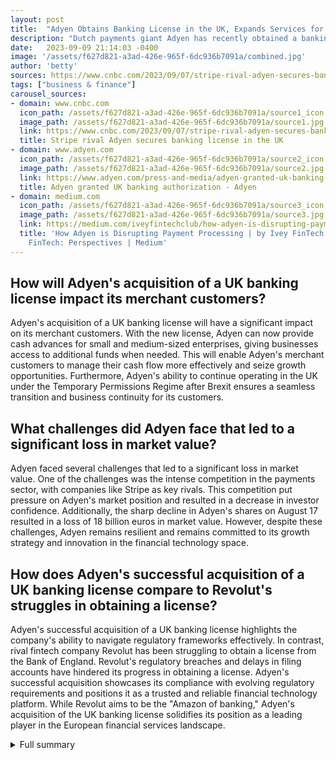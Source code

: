 ```yaml
---
layout: post
title:  "Adyen Obtains Banking License in the UK, Expands Services for Merchants"
description: "Dutch payments giant Adyen has recently obtained a banking license in the UK, allowing the company to expand into the banking sector and offer new services to its merchants. This move is part of Adyen's strategy to strengthen its position in the UK market and continue its growth as a comprehensive global financial technology platform."
date:   2023-09-09 21:14:03 -0400
image: '/assets/f627d821-a3ad-426e-965f-6dc936b7091a/combined.jpg'
author: 'betty'
sources: https://www.cnbc.com/2023/09/07/stripe-rival-adyen-secures-banking-license-in-the-uk.html https://www.adyen.com/press-and-media/adyen-granted-uk-banking-authorization https://medium.com/iveyfintechclub/how-adyen-is-disrupting-payment-processing-7e0e261f0ea https://www.theguardian.com/business/2023/mar/01/uk-fintech-firm-revolut-much-delayed-accounts-reveal-first-annual-profit
tags: ["business & finance"]
carousel_sources:
- domain: www.cnbc.com
  icon_path: /assets/f627d821-a3ad-426e-965f-6dc936b7091a/source1_icon.jpg
  image_path: /assets/f627d821-a3ad-426e-965f-6dc936b7091a/source1.jpg
  link: https://www.cnbc.com/2023/09/07/stripe-rival-adyen-secures-banking-license-in-the-uk.html
  title: Stripe rival Adyen secures banking license in the UK
- domain: www.adyen.com
  icon_path: /assets/f627d821-a3ad-426e-965f-6dc936b7091a/source2_icon.jpg
  image_path: /assets/f627d821-a3ad-426e-965f-6dc936b7091a/source2.jpg
  link: https://www.adyen.com/press-and-media/adyen-granted-uk-banking-authorization
  title: Adyen granted UK banking authorization - Adyen
- domain: medium.com
  icon_path: /assets/f627d821-a3ad-426e-965f-6dc936b7091a/source3_icon.jpg
  image_path: /assets/f627d821-a3ad-426e-965f-6dc936b7091a/source3.jpg
  link: https://medium.com/iveyfintechclub/how-adyen-is-disrupting-payment-processing-7e0e261f0ea
  title: 'How Adyen is Disrupting Payment Processing | by Ivey FinTech Club | Ivey
    FinTech: Perspectives | Medium'
---
```


## How will Adyen's acquisition of a UK banking license impact its merchant customers?
Adyen's acquisition of a UK banking license will have a significant impact on its merchant customers. With the new license, Adyen can now provide cash advances for small and medium-sized enterprises, giving businesses access to additional funds when needed. This will enable Adyen's merchant customers to manage their cash flow more effectively and seize growth opportunities. Furthermore, Adyen's ability to continue operating in the UK under the Temporary Permissions Regime after Brexit ensures a seamless transition and business continuity for its customers.

## What challenges did Adyen face that led to a significant loss in market value?
Adyen faced several challenges that led to a significant loss in market value. One of the challenges was the intense competition in the payments sector, with companies like Stripe as key rivals. This competition put pressure on Adyen's market position and resulted in a decrease in investor confidence. Additionally, the sharp decline in Adyen's shares on August 17 resulted in a loss of 18 billion euros in market value. However, despite these challenges, Adyen remains resilient and remains committed to its growth strategy and innovation in the financial technology space.

## How does Adyen's successful acquisition of a UK banking license compare to Revolut's struggles in obtaining a license?
Adyen's successful acquisition of a UK banking license highlights the company's ability to navigate regulatory frameworks effectively. In contrast, rival fintech company Revolut has been struggling to obtain a license from the Bank of England. Revolut's regulatory breaches and delays in filing accounts have hindered its progress in obtaining a license. Adyen's successful acquisition showcases its compliance with evolving regulatory requirements and positions it as a trusted and reliable financial technology platform. While Revolut aims to be the "Amazon of banking," Adyen's acquisition of the UK banking license solidifies its position as a leading player in the European financial services landscape.


<details>
        <summary>Full summary</summary>
<p>With the new banking license, Adyen can now provide cash advances for small and medium-sized enterprises, giving businesses access to additional funds when needed. This capability enhances Adyen's value proposition to its merchant customers, allowing them to manage their cash flow more effectively.</p>
<p>Importantly, Adyen will be able to continue operating in the UK under the Temporary Permissions Regime after Brexit. This ensures a smooth transition and business continuity for Adyen and its customers.</p>
<p>It is worth noting that Adyen already has a banking license in the Netherlands as an acquiring bank. The addition of a UK banking license further solidifies Adyen's position as a leading player in the European financial services landscape.</p>
<p>Adyen's UK merchants will benefit from the banking license by being able to offer bank accounts, cards, and cash flow management solutions to their customers. This expansion of services adds value to Adyen's merchant ecosystem and strengthens their relationship with businesses across various industries.</p>
<p>In the payments sector, Adyen competes with companies like Stripe. Adyen's market capitalization is currently at 23.4 billion euros, highlighting its significant presence in the industry. However, the company faced challenges recently, as its shares fell 39% on August 17, resulting in a loss of 18 billion euros in market value. Despite this setback, Adyen remains resilient and focused on its growth strategy.</p>
<p>While Adyen expands its banking services, rival fintech company Revolut is struggling to obtain a license from the Bank of England. Revolut, which aims to be the "Amazon of banking," has faced regulatory breaches and delays in filing accounts. On the other hand, Adyen's successful acquisition of a UK banking license highlights the company's compliance with evolving regulatory frameworks.</p>
<p>Adyen is a global financial technology platform that provides end-to-end payments capabilities, data-driven insights, and financial products. The company works with notable companies such as Facebook, Uber, H&amp;M, eBay, and Microsoft, showcasing its extensive network and trusted partnerships.</p>
<p>In summary, Adyen's recent acquisition of a banking license in the UK positions the company for further growth and expansion into the banking sector. The license allows Adyen to offer new services to its merchants, including cash advances for small and medium-sized enterprises. Adyen's UK merchants will now have access to bank accounts, cards, and cash flow management solutions, strengthening their offering to customers. With its solid market capitalization and global presence, Adyen is well-positioned to continue disrupting the payments industry and driving innovation in the financial technology space.</p>
</details>